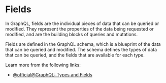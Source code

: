 # Fields

In GraphQL, fields are the individual pieces of data that can be queried or modified. They represent the properties of the data being requested or modified, and are the building blocks of queries and mutations.

Fields are defined in the GraphQL schema, which is a blueprint of the data that can be queried and modified. The schema defines the types of data that can be queried, and the fields that are available for each type.

Learn more from the following links:

- [@official@GraphQL: Types and Fields](https://graphql.org/learn/queries/#fields)
